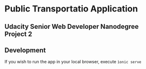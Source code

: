 # Public Transportatio Application
## Udacity Senior Web Developer Nanodegree Project 2

## Development
If you wish to run the app in your local browser, execute
``ìonic serve``